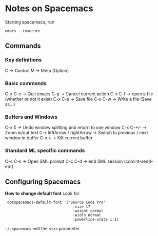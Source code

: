 
# Notes on Spacemacs

Starting spacemacs, run

```
emacs --insecure
```

## Commands

### Key definitions
C -> Control
M -> Meta (Option)

### Basic commands
C-x C-c -> Quit emacs
C-g -> Cancel current action
C-x C-f -> open a file (whether or not it exist)
C-x C-s -> Save file
C-x C-w -> Write a file (Save as...)

### Buffers and Windows
C-x 0 -> Undo window splitting and return to one window
C-x C-+/- -> Zoom in/out text
C-x leftArrow / rightArrow -> Switch to previous / next window in buffer
C-x k -> Kill current buffer

### Standard ML specific commands
C-c C-s -> Open SML prompt
C-c C-d -> end SML session (comint-send-eof)

## Configuring Spacemacs

__How to change default font__
Look for

```
 dotspacemacs-default-font '("Source Code Pro"
                               :size 17
                               :weight normal
                               :width normal
                               :powerline-scale 1.1)
```

`~/.spacemacs` edit the `size` parameter
